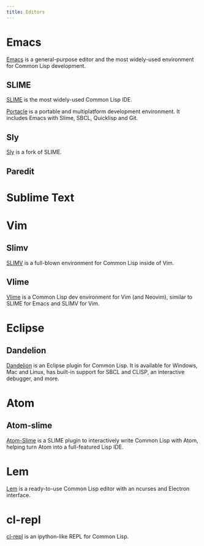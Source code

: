 ```yaml
---
title: Editors
---
```


# Emacs

[Emacs][emacs] is a general-purpose editor and the most widely-used environment
for Common Lisp development.

## SLIME

[SLIME][slime] is the most widely-used Common Lisp IDE.

[Portacle](https://shinmera.github.io/portacle/) is a portable and
multiplatform development environment. It includes Emacs with Slime,
SBCL, Quicklisp and Git.

## Sly

[Sly][sly] is a fork of SLIME.

## Paredit

# Sublime Text

[emacs]: https://www.gnu.org/software/emacs/
[slime]: https://common-lisp.net/project/slime/
[sly]: https://github.com/joaotavora/sly

# Vim

## Slimv

[SLIMV](https://github.com/kovisoft/slimv) is a full-blown environment
for Common Lisp inside of Vim.

## Vlime

[Vlime](https://github.com/l04m33/vlime) is a Common Lisp dev
environment for Vim (and Neovim), similar to SLIME for Emacs and SLIMV
for Vim.

# Eclipse

## Dandelion

[Dandelion](https://github.com/Ragnaroek/dandelion) is an Eclipse
plugin for Common Lisp. It is available for Windows, Mac and Linux,
has built-in support for SBCL and CLISP, an interactive debugger, and
more.


# Atom

## Atom-slime

[Atom-Slime](https://atom.io/packages/atom-slime) is a SLIME plugin to
interactively write Common Lisp with Atom, helping turn Atom into a
full-featured Lisp IDE.

# Lem

[Lem](https://github.com/cxxxr/lem) is a ready-to-use Common Lisp
editor with an ncurses and Electron interface.

# cl-repl

[cl-repl](https://github.com/koji-kojiro/cl-repl) is an ipython-like
REPL for Common Lisp.
